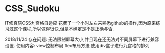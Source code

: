# CSS_Sudoku
IT修真院CSS九宫格自适应
花费了一个小时左右来熟悉github的操作,因为原来练习过这个课程,所以做得很快,但是不确定是不是正确与否.

2018/11/24
存在问题: 无法限制屏幕大小,并且现在还无法对不同屏幕下进行兼容设置.
使用内容: view控制布局  flex布局方法  使用div盒子进行九宫格的排列
